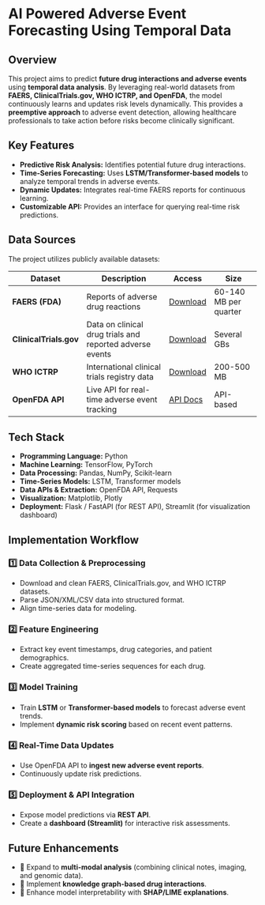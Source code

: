 # AI Powered Adverse Event Forecasting Using Temporal Data


## Overview
This project aims to predict **future drug interactions and adverse events** using **temporal data analysis**. By leveraging real-world datasets from **FAERS, ClinicalTrials.gov, WHO ICTRP, and OpenFDA**, the model continuously learns and updates risk levels dynamically. This provides a **preemptive approach** to adverse event detection, allowing healthcare professionals to take action before risks become clinically significant.

##  Key Features
- **Predictive Risk Analysis:** Identifies potential future drug interactions.
- **Time-Series Forecasting:** Uses **LSTM/Transformer-based models** to analyze temporal trends in adverse events.
- **Dynamic Updates:** Integrates real-time FAERS reports for continuous learning.
- **Customizable API:** Provides an interface for querying real-time risk predictions.

## Data Sources
The project utilizes publicly available datasets:

| Dataset | Description | Access | Size |
|---------|-------------|--------|------|
| **FAERS (FDA)** | Reports of adverse drug reactions | [Download](https://fis.fda.gov/extensions/FPD-QDE-FAERS/FPD-QDE-FAERS.html) | 60-140 MB per quarter |
| **ClinicalTrials.gov** | Data on clinical drug trials and reported adverse events | [Download](https://clinicaltrials.gov/ct2/resources/download) | Several GBs |
| **WHO ICTRP** | International clinical trials registry data | [Download](https://www.who.int/clinical-trials-registry-platform/network/who-data-set/downloading-records-from-the-ictrp-database) | 200-500 MB |
| **OpenFDA API** | Live API for real-time adverse event tracking | [API Docs](https://open.fda.gov/apis/drug/event/) | API-based |

## Tech Stack
- **Programming Language:** Python
- **Machine Learning:** TensorFlow, PyTorch
- **Data Processing:** Pandas, NumPy, Scikit-learn
- **Time-Series Models:** LSTM, Transformer models
- **Data APIs & Extraction:** OpenFDA API, Requests
- **Visualization:** Matplotlib, Plotly
- **Deployment:** Flask / FastAPI (for REST API), Streamlit (for visualization dashboard)

## Implementation Workflow
### 1️⃣ **Data Collection & Preprocessing**
- Download and clean FAERS, ClinicalTrials.gov, and WHO ICTRP datasets.
- Parse JSON/XML/CSV data into structured format.
- Align time-series data for modeling.

### 2️⃣ **Feature Engineering**
- Extract key event timestamps, drug categories, and patient demographics.
- Create aggregated time-series sequences for each drug.

### 3️⃣ **Model Training**
- Train **LSTM** or **Transformer-based models** to forecast adverse event trends.
- Implement **dynamic risk scoring** based on recent event patterns.

### 4️⃣ **Real-Time Data Updates**
- Use OpenFDA API to **ingest new adverse event reports**.
- Continuously update risk predictions.

### 5️⃣ **Deployment & API Integration**
- Expose model predictions via **REST API**.
- Create a **dashboard (Streamlit)** for interactive risk assessments.


## Future Enhancements
- 🔹 Expand to **multi-modal analysis** (combining clinical notes, imaging, and genomic data).
- 🔹 Implement **knowledge graph-based drug interactions**.
- 🔹 Enhance model interpretability with **SHAP/LIME explanations**.



